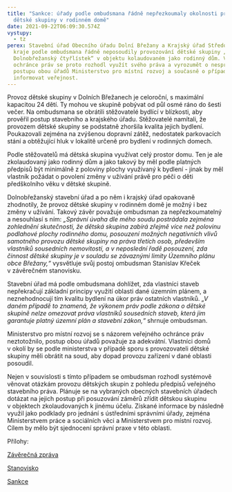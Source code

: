 ```yaml
---
title: "Sankce: úřady podle ombudsmana řádně nepřezkoumaly okolnosti provozu
  dětské skupiny v rodinném domě"
date: 2021-09-22T06:09:30.574Z
vystupy:
  - tz
perex: Stavební úřad Obecního úřadu Dolní Břežany a Krajský úřad Středočeského
  kraje podle ombudsmana řádně neposoudily provozování dětské skupiny „Školička
  Dolnobřežanský čtyřlístek“ v objektu kolaudovaném jako rodinný dům. Veřejný
  ochránce práv se proto rozhodl využít svého práva a vyrozumět o nesprávném
  postupu obou úřadů Ministerstvo pro místní rozvoj a současně o případu
  informovat veřejnost.
---
```

<p>Provoz dětské skupiny v&nbsp;Dolních Břežanech je celoroční, s&nbsp;maximální kapacitou 24 dětí. Ty mohou ve skupině pobývat od půl osmé ráno do šesti večer. Na ombudsmana se obrátili stěžovatelé bydlící v&nbsp;blízkosti, aby prověřil postup stavebního a krajského úřadu. Stěžovatelé namítali, že provozem dětské skupiny se podstatně zhoršila kvalita jejich bydlení. Poukazovali zejména na zvýšenou dopravní zátěž, nedostatek parkovacích stání a obtěžující hluk v&nbsp;lokalitě určeně pro bydlení v&nbsp;rodinných domech.</p>

<p>Podle stěžovatelů má dětská skupina využívat celý prostor domu. Ten je ale zkolaudovaný jako rodinný dům a jako takový by měl podle platných předpisů být minimálně z&nbsp;poloviny plochy využívaný k&nbsp;bydlení - jinak by měl vlastník požádat o povolení změny v&nbsp;užívání právě pro péči o děti předškolního věku v&nbsp;dětské skupině.</p>

<p>Dolnobřežanský stavební úřad a po něm i krajský úřad opakovaně zhodnotily, že provoz dětské skupiny v&nbsp;rodinném domě je možný i bez změny v&nbsp;užívání. Takový závěr považuje ombudsman za nepřezkoumatelný a nesouhlasí s&nbsp;ním: <em>&bdquo;Správní úvaha dle mého soudu postrádala zejména zohlednění skutečnosti, že dětská skupina zabírá zřejmě více než polovinu podlahové plochy rodinného domu, posouzení možných negativních vlivů samotného provozu dětské skupiny na práva třetích osob, především vlastníků sousedních nemovitostí, a v neposlední řadě posouzení, zda činnost dětské skupiny je v souladu se závaznými limity Územního plánu obce Břežany,&ldquo;</em> vysvětluje svůj postoj ombudsman Stanislav Křeček v&nbsp;závěrečném stanovisku.</p>

<p>Stavební úřad má podle ombudsmana dohlížet, zda vlastníci staveb nepřekračují základní principy využití oblasti dané územním plánem, a neznehodnocují tím kvalitu bydlení na úkor práv ostatních vlastníků. <em>&bdquo;V daném případě to znamená, že výkonem práv podle zákona o dětské skupině nelze omezovat práva vlastníků sousedních staveb, která jim garantuje platný územní plán a stavební zákon,&ldquo;</em> shrnuje ombudsman.&nbsp;</p>

<p>Ministerstvo pro místní rozvoj se s&nbsp;názorem veřejného ochránce práv neztotožnilo, postup obou úřadů považuje za adekvátní. Vlastníci domů v&nbsp;okolí by se podle ministerstva v&nbsp;případě sporu s provozovateli dětské skupiny měli obrátit na soud, aby dopad provozu zařízení v&nbsp;dané oblasti posoudil.</p>

<p>Nejen v&nbsp;souvislosti s&nbsp;tímto případem se ombudsman rozhodl systémově věnovat otázkám provozu dětských skupin z&nbsp;pohledu předpisů veřejného stavebního práva. Plánuje se na vybraných obecných stavebních úřadech dotázat na jejich postup při posuzování záměrů zřídit dětskou skupinu v&nbsp;objektech zkolaudovaných k&nbsp;jinému účelu. Získané informace by následně využil jako podklady pro jednání s&nbsp;ústředními správními úřady, zejména Ministerstvem práce a sociálních věci a Ministerstvem pro místní rozvoj. Cílem by mělo být sjednocení správní praxe v&nbsp;této oblasti.&nbsp;</p>

<p>Přílohy:</p>

<p><a href="https://eso.ochrance.cz/Nalezene/Edit/8700">Závěrečná zpráva</a></p>

<p><a href="https://eso.ochrance.cz/Nalezene/Edit/9610">Stanovisko</a></p>

<p><a href="https://eso.ochrance.cz/Nalezene/Edit/9612">Sankce</a></p>
